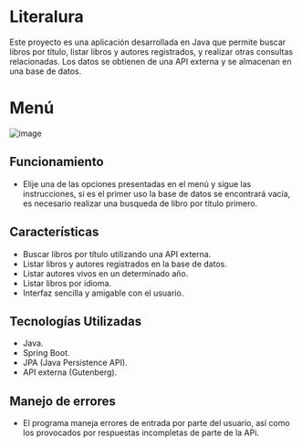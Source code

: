 # Literalura

Este proyecto es una aplicación desarrollada en Java que permite buscar libros por título, listar libros y autores registrados, y realizar otras consultas relacionadas. Los datos se obtienen de una API externa y se almacenan en una base de datos.

# Menú

![image](https://github.com/AngelMendez1984/Literalura/assets/148590130/83854730-c290-4974-9e11-cdc43b0d97a4)

## Funcionamiento

- Elije una de las opciones presentadas en el menú y sigue las instrucciones, si es el primer uso la base de datos se encontrará vacía, es necesario realizar una busqueda de libro por titulo primero.

## Características

- Buscar libros por título utilizando una API externa.
- Listar libros y autores registrados en la base de datos.
- Listar autores vivos en un determinado año.
- Listar libros por idioma.
- Interfaz sencilla y amigable con el usuario.

## Tecnologías Utilizadas

- Java.
- Spring Boot.
- JPA (Java Persistence API).
- API externa (Gutenberg).

## Manejo de errores

- El programa maneja errores de entrada por parte del usuario, así como los provocados por respuestas incompletas de parte de la APi.
